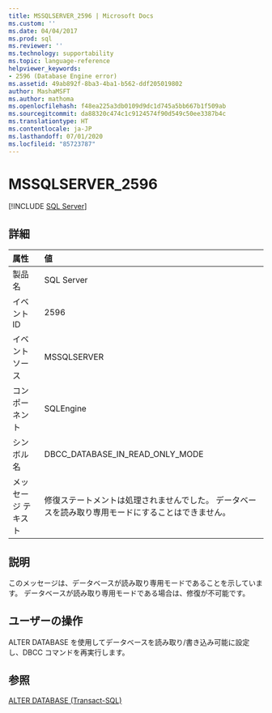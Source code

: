 ```yaml
---
title: MSSQLSERVER_2596 | Microsoft Docs
ms.custom: ''
ms.date: 04/04/2017
ms.prod: sql
ms.reviewer: ''
ms.technology: supportability
ms.topic: language-reference
helpviewer_keywords:
- 2596 (Database Engine error)
ms.assetid: 49ab892f-8ba3-4ba1-b562-ddf205019802
author: MashaMSFT
ms.author: mathoma
ms.openlocfilehash: f48ea225a3db0109d9dc1d745a5bb667b1f509ab
ms.sourcegitcommit: da88320c474c1c9124574f90d549c50ee3387b4c
ms.translationtype: HT
ms.contentlocale: ja-JP
ms.lasthandoff: 07/01/2020
ms.locfileid: "85723787"
---
```

# <a name="mssqlserver_2596"></a>MSSQLSERVER_2596
 [!INCLUDE [SQL Server](../../includes/applies-to-version/sqlserver.md)]
  
## <a name="details"></a>詳細  
  
| 属性 | 値 |  
| :-------- | :---- |  
|製品名|SQL Server|  
|イベント ID|2596|  
|イベント ソース|MSSQLSERVER|  
|コンポーネント|SQLEngine|  
|シンボル名|DBCC_DATABASE_IN_READ_ONLY_MODE|  
|メッセージ テキスト|修復ステートメントは処理されませんでした。 データベースを読み取り専用モードにすることはできません。|  
  
## <a name="explanation"></a>説明  
このメッセージは、データベースが読み取り専用モードであることを示しています。 データベースが読み取り専用モードである場合は、修復が不可能です。  
  
## <a name="user-action"></a>ユーザーの操作  
ALTER DATABASE を使用してデータベースを読み取り/書き込み可能に設定し、DBCC コマンドを再実行します。  
  
## <a name="see-also"></a>参照  
[ALTER DATABASE &#40;Transact-SQL&#41;](~/t-sql/statements/alter-database-transact-sql-set-options.md)  
  
